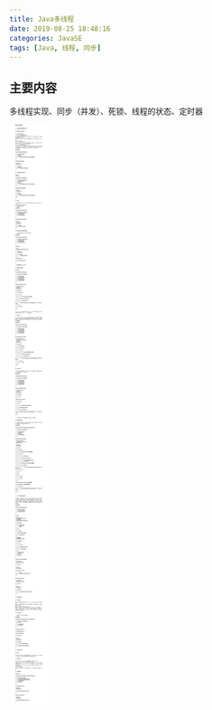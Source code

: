 ```yaml
---
title: Java多线程
date: 2019-08-25 18:48:16
categories: JavaSE
tags: [Java, 线程, 同步]
---
```


## 主要内容
多线程实现、同步（并发）、死锁、线程的状态、定时器
<!-- more -->
![Java多线程.png](2019-08-25-Java多线程/Java多线程.png)
